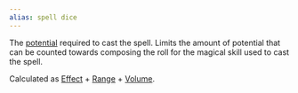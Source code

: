 ```yaml
---
alias: spell dice
---
```

   
The [potential](../Rolling%20Dice/Potential.md) required to cast the spell. Limits the amount of potential that can be counted towards composing the roll for the magical skill used to cast the spell.   
   
Calculated as [Effect](../Magic/Effect.md) + [Range](../Magic/Range.md) + [Volume](../Magic/Volume.md).
